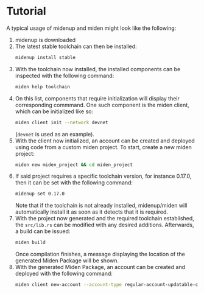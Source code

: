 # Tutorial
A typical usage of midenup and miden might look like the following:

1. midenup is downloaded
2. The latest stable toolchain can then be installed:
   ```sh
   midenup install stable
   ```
3. With the toolchain now installed, the installed components can be inspected with the following command:
   ``` sh
   miden help toolchain
   ```
4. On this list, components that require initialization will display their corresponding commmand. One such component is the miden client, which can be initialized like so:
   ```sh
   miden client init --network devnet
   ```
   (`devnet` is used as an example).
5. With the client now initialized, an account can be created and deployed using code from a custom miden project. To start, create a new miden project:
   ```sh
   miden new miden_project && cd miden_project
   ```
6. If said project requires a specific toolchain version, for instance 0.17.0, then it can be set with the following command:
   ```sh
   midenup set 0.17.0
   ```
   Note that if the toolchain is not already installed, midenup/miden will automatically install it as soon as it detects that it is required.
7. With the project now generated and the required toolchain established, the `src/lib.rs` can be modified with any desired additions. Afterwards, a build can be issued:
   ```sh
   miden build
   ```
   Once compilation finishes, a message displaying the location of the generated Miden Package will be shown.
8. With the generated Miden Package, an account can be created and deployed with the following command:
   ```sh
   miden client new-account --account-type regular-account-updatable-code -p /path/to/package.masp
   ```
